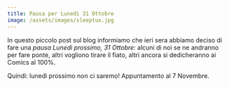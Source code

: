 ```yaml
---
title: Pausa per Lunedì 31 Ottobre
image: /assets/images/sleeptux.jpg
---
```


In questo piccolo post sul blog informiamo che ieri sera abbiamo deciso di fare una *pausa Lunedì prossimo, 31 Ottobre*: alcuni di noi se ne andranno per fare ponte, altri vogliono tirare il fiato, altri ancora si dedicheranno ai Comics al 100%.

<!--more-->

Quindi: lunedì prossimo non ci saremo! Appuntamento al 7 Novembre.

